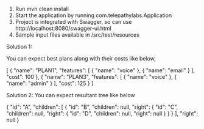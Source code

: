 
1. Run mvn clean install
2. Start the application by running com.telepathylabs.Application
3. Project is integrated with Swagger, so can use http://localhost:8080/swagger-ui.html 
4. Sample input files available in /src/test/resources

Solution 1: 

You can expect best plans along with their costs like below,

[
  {
    "name": "PLAN1",
    "features": [
      {
        "name": "voice"
      },
      {
        "name": "email"
      }
    ],
    "cost": 100
  },
  {
    "name": "PLAN3",
    "features": [
      {
        "name": "voice"
      },
      {
        "name": "admin"
      }
    ],
    "cost": 125
  }
]

Solution 2: You can expect resultant tree like below

{
  "id": "A",
  "children": [
    {
      "id": "B",
      "children": null,
      "right": {
        "id": "C",
        "children": null,
        "right": {
          "id": "D",
          "children": null,
          "right": null
        }
      }
    }
  ],
  "right": null
}